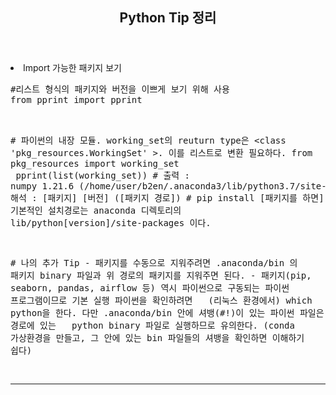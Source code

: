 <header>
  <h2> Python Tip 정리 </h2>
</header>

<body>
  
  <dl>
    <li> Import 가능한 패키지 보기 </li>
<pre>
&#35;리스트 형식의 패키지와 버전을 이쁘게 보기 위해 사용
from pprint import pprint <br>

&#35; 파이썬의 내장 모듈. working_set의 reuturn type은 &lt;class 'pkg_resources.WorkingSet' &gt;. 이를 리스트로 변환 필요하다.
from pkg_resources import working_set <br>
pprint(list(working_set))
&#35; 출력 : numpy 1.21.6 (/home/user/b2en/.anaconda3/lib/python3.7/site-packages) 
&#35; 해석 : [패키지] [버전] ([패키지 경로])
&#35; pip install [패키지를 하면] 기본적인 설치경로는 anaconda 디렉토리의 lib/python[version]/site-packages 이다.

&#35; 나의 추가 Tip
&#45; 패키지를 수동으로 지워주려면 .anaconda/bin 의 패키지 binary 파일과 위 경로의 패키지를 지워주면 된다.
&#45; 패키지(pip, seaborn, pandas, airflow 등) 역시 파이썬으로 구동되는 파이썬 프로그램이므로 기본 실행 파이썬을 확인하려면
&nbsp;&nbsp;(리눅스 환경에서) which python을 한다. 다만 .anaconda/bin 안에 셔뱅(#!)이 있는 파이썬 파일은 그 경로에 있는
&nbsp;&nbsp;python binary 파일로 실행하므로 유의한다. (conda 가상환경을 만들고, 그 안에 있는 bin 파일들의 셔뱅을 확인하면 이해하기 쉽다)

</pre>
  </dl><hr>
  
  

</body>
